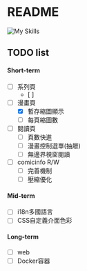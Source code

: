# README

![My Skills](https://go-skill-icons.vercel.app/api/icons?i=wails,react,golang)

## TODO list

#### Short-term
- [ ] 系列頁
  - [ ] 
- [ ] 漫畫頁
  - [X] 暫存縮圖顯示
  - [ ] 每頁縮圖數
- [ ] 閱讀頁
  - [ ] 頁數快進
  - [ ] 漫畫控制選單(抽屜)
  - [ ] 無邊界視窗閱讀
- [ ] comicinfo R/W
  - [ ] 完善機制
  - [ ] 壓縮優化

#### Mid-term
- [ ] i18n多國語言
- [ ] CSS自定義介面色彩

#### Long-term
- [ ] web
- [ ] Docker容器
